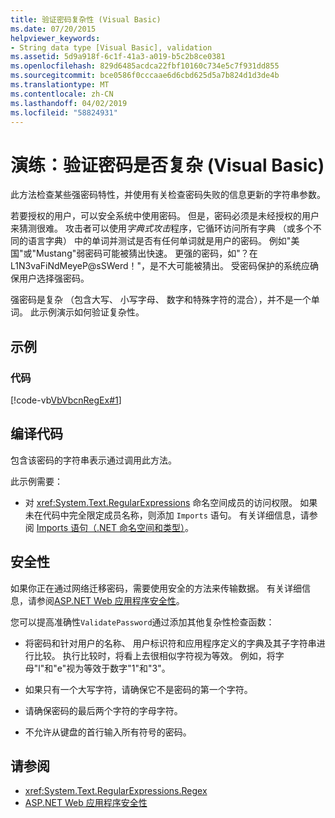 ```yaml
---
title: 验证密码复杂性 (Visual Basic)
ms.date: 07/20/2015
helpviewer_keywords:
- String data type [Visual Basic], validation
ms.assetid: 5d9a918f-6c1f-41a3-a019-b5c2b8ce0381
ms.openlocfilehash: 829d6485acdca22fbf10160c734e5c7f931dd855
ms.sourcegitcommit: bce0586f0cccaae6d6cbd625d5a7b824d1d3de4b
ms.translationtype: MT
ms.contentlocale: zh-CN
ms.lasthandoff: 04/02/2019
ms.locfileid: "58824931"
---
```

# <a name="walkthrough-validating-that-passwords-are-complex-visual-basic"></a>演练：验证密码是否复杂 (Visual Basic)
此方法检查某些强密码特性，并使用有关检查密码失败的信息更新的字符串参数。  
  
 若要授权的用户，可以安全系统中使用密码。 但是，密码必须是未经授权的用户来猜测很难。 攻击者可以使用*字典式攻击*程序，它循环访问所有字典 （或多个不同的语言字典） 中的单词并测试是否有任何单词就是用户的密码。 例如"美国"或"Mustang"弱密码可能被猜出快速。 更强的密码，如"？在L1N3vaFiNdMeyeP@sSWerd！"，是不大可能被猜出。 受密码保护的系统应确保用户选择强密码。  
  
 强密码是复杂 （包含大写、 小写字母、 数字和特殊字符的混合），并不是一个单词。 此示例演示如何验证复杂性。  
  
## <a name="example"></a>示例  
  
### <a name="code"></a>代码  
 [!code-vb[VbVbcnRegEx#1](~/samples/snippets/visualbasic/VS_Snippets_VBCSharp/VbVbcnRegEx/VB/Class1.vb#1)]  
  
## <a name="compiling-the-code"></a>编译代码  
 包含该密码的字符串表示通过调用此方法。  
  
 此示例需要：  
  
-   对 <xref:System.Text.RegularExpressions> 命名空间成员的访问权限。 如果未在代码中完全限定成员名称，则添加 `Imports` 语句。 有关详细信息，请参阅 [Imports 语句（.NET 命名空间和类型）](../../../../visual-basic/language-reference/statements/imports-statement-net-namespace-and-type.md)。  
  
## <a name="security"></a>安全性  
 如果你正在通过网络迁移密码，需要使用安全的方法来传输数据。 有关详细信息，请参阅[ASP.NET Web 应用程序安全性](https://docs.microsoft.com/previous-versions/aspnet/330a99hc(v=vs.100))。
  
 您可以提高准确性`ValidatePassword`通过添加其他复杂性检查函数：  
  
-   将密码和针对用户的名称、 用户标识符和应用程序定义的字典及其子字符串进行比较。 执行比较时，将看上去很相似字符视为等效。 例如，将字母"l"和"e"视为等效于数字"1"和"3"。  
  
-   如果只有一个大写字符，请确保它不是密码的第一个字符。  
  
-   请确保密码的最后两个字符的字母字符。  
  
-   不允许从键盘的首行输入所有符号的密码。  
  
## <a name="see-also"></a>请参阅

- <xref:System.Text.RegularExpressions.Regex>
- [ASP.NET Web 应用程序安全性](https://docs.microsoft.com/previous-versions/aspnet/330a99hc(v=vs.100))
